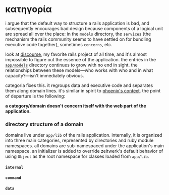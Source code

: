 # κατηγορία

i argue that the default way to structure a rails application is bad, and
subsequently encourages bad design because components of a logical unit are
spread all over the place: in the `models` directory, the `services` (the
mechanism the rails community seems to have settled on for bundling executive
code together), sometimes `concerns`, etc.

look at [discourse][], my favorite rails project of all time, and it's almost
impossible to figure out the essence of the application. the entries in the
[`app/models`][dc_models] directory continues to grow with no end in sight. the
relationships between these models&mdash;who works with who and in what
capacity?&mdash;isn't immediately obvious.

categoria fixes this. it regroups data and executive code and separates them
along domain lines. it's similar in spirit to [phoenix's context][phxc]. the
point of departure is the following:

**a category/domain doesn't concern itself with the web part of the application.**

### directory structure of a domain

domains live under `app/lib` of the rails application. internally, it is
organized into three main categories, represented by directories and ruby module
namespaces. all domains are sub-namespaced under the application's main
namespace. an initializer is added to override zeitwerk's default behavior of
using `Object` as the root namespace for classes loaded from `app/lib`.

#### `internal`
#### `command`
#### `data`

[discourse]: https:/github.com/discourse/discourse
[dc_models]: https://github.com/discourse/discourse/tree/main/app/models
[phxc]: https://hexdocs.pm/phoenix/contexts.html
